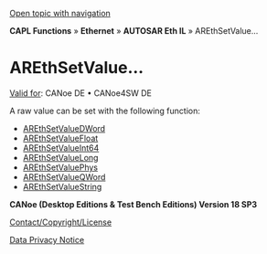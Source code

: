 [Open topic with navigation](../../../../../../CANoeDEFamily.htm#Topics/CAPLFunctions/IP/AUTOSARethIL/Functions/CAPLfunctionAREthSetValue.md)

**CAPL Functions** » **Ethernet** » **AUTOSAR Eth IL** » AREthSetValue...

# AREthSetValue...

[Valid for](../../../../Shared/FeatureAvailability.md): CANoe DE • CANoe4SW DE

A raw value can be set with the following function:

- [AREthSetValueDWord](CAPLfunctionAREthSetValueDWord.md)
- [AREthSetValueFloat](CAPLfunctionAREthSetValueFloat.md)
- [AREthSetValueInt64](CAPLfunctionAREthSetValueInt64.md)
- [AREthSetValueLong](CAPLfunctionAREthSetValueLong.md)
- [AREthSetValuePhys](CAPLfunctionAREthSetValuePhys.md)
- [AREthSetValueQWord](CAPLfunctionAREthSetValueQWord.md)
- [AREthSetValueString](CAPLfunctionAREthSetValueString.md)

**CANoe (Desktop Editions & Test Bench Editions) Version 18 SP3**

[Contact/Copyright/License](../../../../Shared/ContactCopyrightLicense.md)

[Data Privacy Notice](https://www.vector.com/int/en/company/get-info/privacy-policy/)
